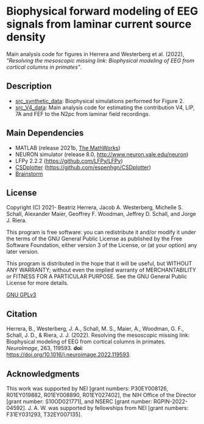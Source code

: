 # Biophysical forward modeling of EEG signals from laminar current source density

Main analysis code for figures in Herrera and Westerberg et al. (2022), *"Resolving the mesoscopic missing link: Biophysical modeling of EEG from cortical columns in primates"*.

## Description
- [src_synthetic_data](src_synthetic_data): Biophysical simulations performed for Figure 2. 
- [src_V4_data](src_V4_data): Main analysis code for estimating the contribution V4, LIP, 7A and FEF to the N2pc from laminar field recordings.

## Main Dependencies
- MATLAB (release 2021b, [The MathWorks](https://www.mathworks.com/?s_tid=gn_logo))
- NEURON simulator (release 8.0, http://www.neuron.yale.edu/neuron)
- LFPy 2.2.2 (https://github.com/LFPy/LFPy)
- [CSDplotter](matlab_ana_scripts/functions/CSDplotter-0.1.1) (https://github.com/espenhgn/CSDplotter)
- [Brainstorm](https://neuroimage.usc.edu/brainstorm/Introduction)

## License
Copyright (C) 2021- Beatriz Herrera, Jacob A. Westerberg, Michelle S. Schall, Alexander Maier, Geoffrey F. Woodman, Jeffrey D. Schall, and Jorge J. Riera.

This program is free software: you can redistribute it and/or modify it under the terms of the GNU General Public License as published by the Free Software Foundation, either version 3 of the License, or (at your option) any later version.

This program is distributed in the hope that it will be useful, but WITHOUT ANY WARRANTY; without even the implied warranty of MERCHANTABILITY or FITNESS FOR A PARTICULAR PURPOSE. See the GNU General Public License for more details.

[GNU GPLv3](https://choosealicense.com/licenses/gpl-3.0/)

## Citation
Herrera, B., Westerberg, J. A., Schall, M. S., Maier, A., Woodman, G. F., Schall, J. D., & Riera, J. J. (2022). Resolving the mesoscopic missing link: Biophysical modeling of EEG from cortical columns in primates. *NeuroImage*, 263, 119593. **doi**: https://doi.org/10.1016/j.neuroimage.2022.119593.

## Acknowledgments
This work was supported by NEI [grant numbers: P30EY008126, R01EY019882, R01EY008890, R01EY027402], the NIH Office of the Director [grant number: S10OD021771], and NSERC [grant number: RGPIN-2022-04592]. J. A. W. was supported by fellowships from NEI [grant numbers: F31EY031293, T32EY007135].
